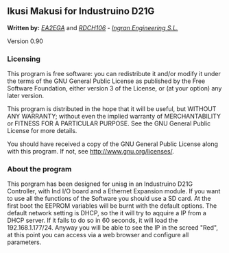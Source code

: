 ## Ikusi Makusi for Industruino D21G

**Written by:** _[EA2EGA](https://github.com/EA2EGA)_ and  _[RDCH106](https://github.com/RDCH106)_ - _[Ingran Engineering S.L.](https://github.com/ingran)_  

Version 0.90

### **Licensing**

This program is free software: you can redistribute it and/or modify
it under the terms of the GNU General Public License as published by
the Free Software Foundation, either version 3 of the License, or
(at your option) any later version.

This program is distributed in the hope that it will be useful,
but WITHOUT ANY WARRANTY; without even the implied warranty of
MERCHANTABILITY or FITNESS FOR A PARTICULAR PURPOSE.  See the
GNU General Public License for more details.

You should have received a copy of the GNU General Public License
along with this program.  If not, see <http://www.gnu.org/licenses/>.

### **About the program**

This porgram has been designed for unisg in an Industruino D21G Controller,
with Ind I/O board and a Ethernet Expansion module.
If you want to use all the functions of the Software you should use a SD card.
At the first boot the EEPROM variables will be burnt with the default options.
The default network setting is DHCP, so the it will try to aqquire a IP from
a DHCP server. If it fails to do so in 60 seconds, it will load the 192.168.1.177/24.
Anyway you will be able to see the IP in the screed "Red", at this point you can
access via a web browser and configure all parameters.

